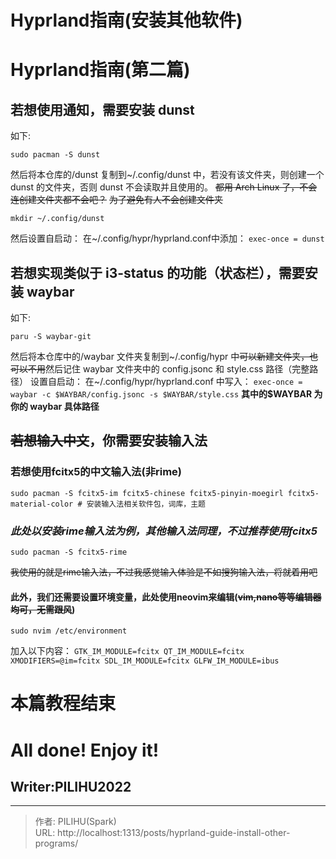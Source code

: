 # Hyprland指南(安装其他软件)


# Hyprland指南(第二篇)
## 若想使用通知，需要安装 dunst
如下:
```
sudo pacman -S dunst
```
然后将本仓库的/dunst 复制到~/.config/dunst 中，若没有该文件夹，则创建一个 dunst 的文件夹，否则 dunst 不会读取并且使用的。
~~都用 Arch Linux 了，不会连创建文件夹都不会吧？~~
~~为了避免有人不会创建文件夹~~
```
mkdir ~/.config/dunst
```
然后设置自启动：
在~/.config/hypr/hyprland.conf中添加：
`
exec-once = dunst
`
## 若想实现类似于 i3-status 的功能（状态栏），需要安装 waybar
如下:
```
paru -S waybar-git
```
然后将本仓库中的/waybar 文件夹复制到~/.config/hypr 中~~可以新建文件夹，也可以不用~~然后记住 waybar 文件夹中的 config.jsonc 和 style.css 路径（完整路径）
设置自启动：
在~/.config/hypr/hyprland.conf 中写入：
`
exec-once = waybar -c $WAYBAR/config.jsonc -s $WAYBAR/style.css
`
**其中的$WAYBAR 为你的 waybar 具体路径**
## ~~若想输入中文~~，你需要安装输入法
### 若想使用fcitx5的中文输入法(非rime)
```
sudo pacman -S fcitx5-im fcitx5-chinese fcitx5-pinyin-moegirl fcitx5-material-color # 安装输入法相关软件包，词库，主题 
```
### *此处以安装rime输入法为例，其他输入法同理，不过推荐使用fcitx5*
```
sudo pacman -S fcitx5-rime
```
~~我使用的就是rime输入法，不过我感觉输入体验是不如搜狗输入法，将就着用吧~~
#### 此外，我们还需要设置环境变量，此处使用neovim来编辑(~~vim,nano等等编辑器均可，无需跟风~~)
```
sudo nvim /etc/environment
```
加入以下内容：
`
GTK_IM_MODULE=fcitx
QT_IM_MODULE=fcitx
XMODIFIERS=@im=fcitx
SDL_IM_MODULE=fcitx
GLFW_IM_MODULE=ibus
`

# 本篇教程结束

# All done! Enjoy it!
## Writer:PILIHU2022


---

> 作者: PILIHU(Spark)  
> URL: http://localhost:1313/posts/hyprland-guide-install-other-programs/  


